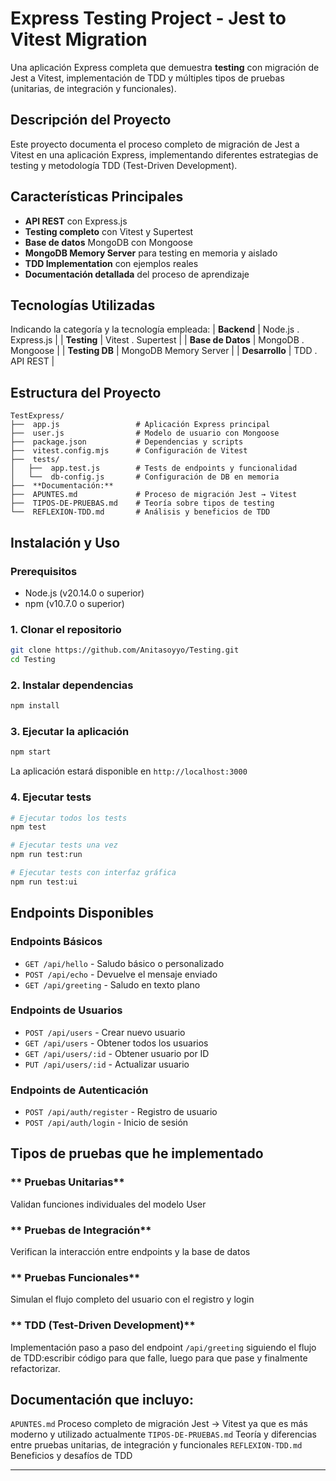 # Express Testing Project - Jest to Vitest Migration

Una aplicación Express completa que demuestra **testing** con migración de Jest a Vitest, implementación de TDD y múltiples tipos de pruebas (unitarias, de integración y funcionales).

## **Descripción del Proyecto**

Este proyecto documenta el proceso completo de migración de Jest a Vitest en una aplicación Express, implementando diferentes estrategias de testing y metodología TDD (Test-Driven Development).

## **Características Principales**

- **API REST** con Express.js
- **Testing completo** con Vitest y Supertest
- **Base de datos** MongoDB con Mongoose
- **MongoDB Memory Server** para testing en memoria y aislado
- **TDD Implementation** con ejemplos reales
- **Documentación detallada** del proceso de aprendizaje

## **Tecnologías Utilizadas**

Indicando la categoría y la tecnología empleada:
| **Backend** | Node.js . Express.js |
| **Testing** | Vitest . Supertest |
| **Base de Datos** | MongoDB . Mongoose |
| **Testing DB** | MongoDB Memory Server |
| **Desarrollo** | TDD . API REST |

## **Estructura del Proyecto**

```
TestExpress/
├──  app.js                 # Aplicación Express principal
├──  user.js                # Modelo de usuario con Mongoose
├──  package.json           # Dependencias y scripts
├──  vitest.config.mjs      # Configuración de Vitest
├──  tests/
│   ├──  app.test.js        # Tests de endpoints y funcionalidad
│   └──  db-config.js       # Configuración de DB en memoria
├──  **Documentación:**
├──  APUNTES.md             # Proceso de migración Jest → Vitest
├──  TIPOS-DE-PRUEBAS.md    # Teoría sobre tipos de testing
└──  REFLEXION-TDD.md       # Análisis y beneficios de TDD
```

## **Instalación y Uso**

### **Prerequisitos**

- Node.js (v20.14.0 o superior)
- npm (v10.7.0 o superior)

### **1. Clonar el repositorio**

```bash
git clone https://github.com/Anitasoyyo/Testing.git
cd Testing
```

### **2. Instalar dependencias**

```bash
npm install
```

### **3. Ejecutar la aplicación**

```bash
npm start
```

La aplicación estará disponible en `http://localhost:3000`

### **4. Ejecutar tests**

```bash
# Ejecutar todos los tests
npm test

# Ejecutar tests una vez
npm run test:run

# Ejecutar tests con interfaz gráfica
npm run test:ui
```

## **Endpoints Disponibles**

### **Endpoints Básicos**

- `GET /api/hello` - Saludo básico o personalizado
- `POST /api/echo` - Devuelve el mensaje enviado
- `GET /api/greeting` - Saludo en texto plano

### **Endpoints de Usuarios**

- `POST /api/users` - Crear nuevo usuario
- `GET /api/users` - Obtener todos los usuarios
- `GET /api/users/:id` - Obtener usuario por ID
- `PUT /api/users/:id` - Actualizar usuario

### **Endpoints de Autenticación**

- `POST /api/auth/register` - Registro de usuario
- `POST /api/auth/login` - Inicio de sesión

## **Tipos de pruebas que he implementado**

### ** Pruebas Unitarias**

Validan funciones individuales del modelo User

### ** Pruebas de Integración**

Verifican la interacción entre endpoints y la base de datos

### ** Pruebas Funcionales**

Simulan el flujo completo del usuario con el registro y login

### ** TDD (Test-Driven Development)**

Implementación paso a paso del endpoint `/api/greeting` siguiendo el flujo de TDD:escribir código para que falle, luego para que pase y finalmente refactorizar.

## **Documentación que incluyo:**

`APUNTES.md` Proceso completo de migración Jest → Vitest ya que es más moderno y utilizado actualmente
`TIPOS-DE-PRUEBAS.md` Teoría y diferencias entre pruebas unitarias, de integración y funcionales
`REFLEXION-TDD.md` Beneficios y desafíos de TDD

---
